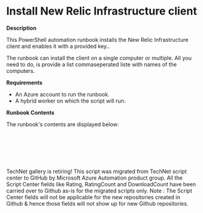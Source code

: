 ﻿Install New Relic Infrastructure client
=======================================

            

**Description**


This PowerShell automation runbook installs the New Relic Infrastructure client and enables it with a provided key.. 


The runbook can install the client on a single computer or multiple. All you need to do, is provide a list commaseperated liste with names of the computers.


**Requirements**


  *  An Azure account to run the runbook. 
  *  A hybrid worker on which the script will run. 

**Runbook Contents**


The runbook's contents are displayed below: 


 


 



 



        
    
TechNet gallery is retiring! This script was migrated from TechNet script center to GitHub by Microsoft Azure Automation product group. All the Script Center fields like Rating, RatingCount and DownloadCount have been carried over to Github as-is for the migrated scripts only. Note : The Script Center fields will not be applicable for the new repositories created in Github & hence those fields will not show up for new Github repositories.
